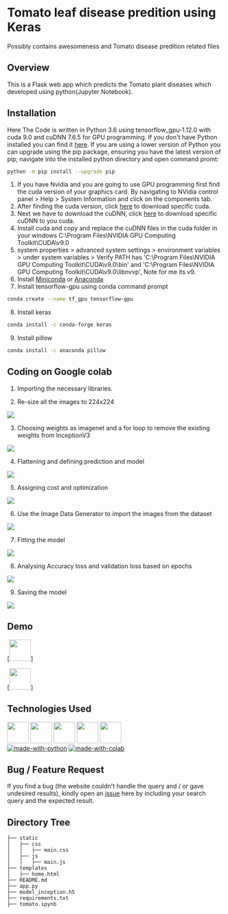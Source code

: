 # Tomato leaf disease predition using Keras
Possibly contains awesomeness and Tomato disease predition related files

## Overview
This is a Flask web app which predicts the Tomato plant diseases which developed using python(Jupyter Notebook).

## Installation
Here The Code is written in Python 3.6 using tensorflow_gpu-1.12.0 with cuda 9.0 and cuDNN 7.6.5 for GPU programming.
If you don't have Python installed you can find it [here](https://www.python.org/downloads/). If you are using a lower version of Python you can upgrade using the pip package, ensuring you have the latest version of pip, navigate into the installed python directory and open command promt:
```bash
python -m pip install --upgrade pip
```
1. If you have Nvidia and you are going to use GPU programming first find the cuda version of your graphics card. By navigating to NVidia control panel > Help > System Information and click on the components tab.
2. After finding the cuda version, click [here](https://developer.nvidia.com/cuda-toolkit-archive) to download specific cuda.
3. Next we have to download the cuDNN, click [here](https://developer.nvidia.com/rdp/cudnn-archive) to download specific cuDNN to you cuda.
4. Install cuda and copy and replace the cuDNN files in the cuda folder in your windows C:\Program Files\NVIDIA GPU Computing Toolkit\CUDA\v9.0
5. system properties > advanced system settings > environment variables > under system variables > Verify PATH has 'C:\Program Files\NVIDIA GPU Computing Toolkit\CUDA\v9.0\bin' and 'C:\Program Files\NVIDIA GPU Computing Toolkit\CUDA\v9.0\libnvvp', Note for me its v9.
6. Install [Miniconda](https://docs.conda.io/en/latest/miniconda.html#miniconda) or [Anaconda](https://www.anaconda.com/products/individual)
7. Install tensorflow-gpu using conda command prompt
```bash
conda create --name tf_gpu tensorflow-gpu 
```
8. Install keras
```bash
conda install -c conda-forge keras
```
9. Install pillow
```bash
conda install -c anaconda pillow
```
## Coding on Google colab

1. Importing the necessary libraries.

2. Re-size all the images to 224x224
<img target="_blank" src="https://64.media.tumblr.com/522c98f2afe8d5cbcaf9632d69548f42/fa5cfac4f5044686-22/s1280x1920/b654e98e786a0b3931e24a27559c6a8e59d21f56.png">

3. Choosing weights as imagenet and a for loop to remove the existing weights from InceptionV3
<img target="_blank" src="https://64.media.tumblr.com/a6917fea505af6ea040efc02f4881a25/fa5cfac4f5044686-04/s1280x1920/d2c0f237b6be77fdf44bd05e6ce58db3fbc7f92d.png">

4. Flattening and defining prediction and model
<img target="_blank" src="https://64.media.tumblr.com/a3b470f19772a9624fdc8c6d3e7046d3/fa5cfac4f5044686-4c/s1280x1920/41c6f16116638dc64b51d3417e21e7905fb6b0fb.png">

5. Assigning cost and optimization
<img target="_blank" src="https://64.media.tumblr.com/ae80081fd5454539c57a45f7bdca2741/fa5cfac4f5044686-14/s1280x1920/7097d9108de2fe77c57c0f0da9ce0021e094917d.png">

6. Use the Image Data Generator to import the images from the dataset
<img target="_blank" src="https://64.media.tumblr.com/653d023273e81aee5d69c02ce46fed61/5da56777df81066d-d9/s1280x1920/50a952410e931ec92feda8442da14e8bf57b8398.png">

7. Fitting the model
<img target="_blank" src="https://64.media.tumblr.com/e4c2db7be8b020739859483a0b4f3827/5da56777df81066d-f7/s1280x1920/07f7bafd049b18ff61b9384e3c812a7b017ca0e1.png"> 

8. Analysing Accuracy loss and validation loss based on epochs
<img target="_blank" src="https://64.media.tumblr.com/c3c75eb90617e8a551bfcb673a402c45/5da56777df81066d-a7/s1280x1920/bfb5933c1b47a8aebfa03eb333957c1e36e8614c.png">

9. Saving the model
<img target="_blank" src="https://64.media.tumblr.com/ec6dd568b973b8984eb219f08b9e3c00/5da56777df81066d-e1/s1280x1920/f6871a8130971d540f83574a815b6dbe93a81100.png">

## Demo
[<img target="_blank" src="https://64.media.tumblr.com/acbfbd0d8e3fd727f06529acf8170892/960ca4f847eb658e-dd/s1280x1920/7cf1580b82948b22fd889faafb39770764f95440.png" height=50>]

[<img target="_blank" src="https://64.media.tumblr.com/9d6c747f9b4cf098660791a947ea5cba/960ca4f847eb658e-09/s1280x1920/56cc60abd93a13f4d725ba06150f5a0511c43e53.png" height=50>]

## Technologies Used
[<img target="_blank" src="https://www.gstatic.com/devrel-devsite/prod/vbd0faab6c0701e17b2f66039dd03326fc0e1627ecbcddaec4cd383df8dda622c/tensorflow/images/lockup.svg" height=50>](https://www.tensorflow.org/) [<img target="_blank" src="https://keras.io/img/logo-small.png" height=50>](https://keras.io/) [<img target="_blank" src="https://numpy.org/doc/stable/_static/numpylogo.svg" height=50>](https://numpy.org/doc/stable/user/index.html) [<img target="_blank" src="https://flask.palletsprojects.com/en/1.1.x/_images/flask-logo.png" height=50>](https://flask.palletsprojects.com/en/1.1.x/) [<img target="_blank" src="https://werkzeug.palletsprojects.com/en/1.0.x/_static/werkzeug.png" height=50>](https://werkzeug.palletsprojects.com/en/1.0.x/)
<br>
[![made-with-python](https://img.shields.io/badge/made%20with-Python-yellow)](https://www.python.org/) [![made-with-colab](https://img.shields.io/badge/made%20with-Google%20Colab-yellowgreen)](Colabcolab.research.google.com)

## Bug / Feature Request

If you find a bug (the website couldn't handle the query and / or gave undesired results), kindly open an [issue](https://github.com/arunmozhidevan/tomato_disease/issues) here by including your search query and the expected result.

## Directory Tree 
```
├── static
│   ├── css
│   │   ├── main.css
│   ├── js
│   │   ├── main.js
├── templates
│   ├── home.html
├── README.md
├── app.py
├── model_inception.h5
├── requirements.txt
├── tomato.ipynb
```
